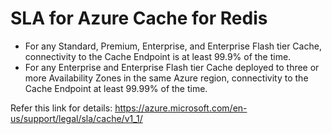# SLA for Azure Cache for Redis
* For any Standard, Premium, Enterprise, and Enterprise Flash tier Cache, connectivity to the Cache Endpoint is at least 99.9% of the time.
* For any Enterprise and Enterprise Flash tier Cache deployed to three or more Availability Zones in the same Azure region, connectivity to the Cache Endpoint at least 99.99% of the time.

Refer this link for details: https://azure.microsoft.com/en-us/support/legal/sla/cache/v1_1/
